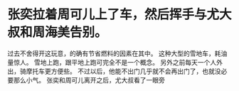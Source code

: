 # 张奕拉着周可儿上了车，然后挥手与尤大叔和周海美告别。
过去不舍得开这玩意，的确有节省燃料的因素在其中。
这种大型的雪地车，耗油量惊人。
雪地上跑，跟平地上跑可完全不是一个概念。
另外之前每天一个人外出，骑摩托车更方便些。
不过以后，他能不出门几乎就不会再出门了，也就没必要那么小气。
张奕和周可儿离开之后，尤大叔看了一眼旁

